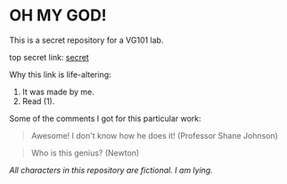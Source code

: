 # OH MY GOD!
This is a secret repository for a VG101 lab.


top secret link: [secret](https://www.bilibili.com/video/BV1Px411w7FH?from=search&seid=5492841301335362461)

Why this link is life-altering: 
1. It was made by me.
2. Read (1).

Some of the comments I got for this particular work: 

>Awesome! I don't know how he does it! (Professor Shane Johnson)

>Who is this genius? (Newton) 

*All characters in this repository are fictional. I am lying.*
